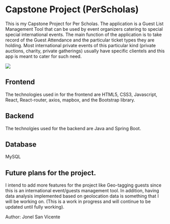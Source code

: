 # Capstone Project (PerScholas)
 This is my Capstone Project for Per Scholas. The application is a Guest List Management Tool that can be used by event organizers catering to special special international events. 
 The main function of the application is to take record of the Guest Attendance and the particular ticket types they are holding. Most international private events of this particular kind
 (private auctions, charity, private gatherings) usually have specific clientels and this app is meant to cater for such need.

![](files/front1.png)

## Frontend

The technologies used in for the frontend are HTML5, CSS3, Javascript, React, React-router, axios, mapbox, and the Bootstrap library.

## Backend

The technolgies used for the backend are Java and Spring Boot.

## Database
MySQL
## Future plans for the project.

I intend to add more features for the project like Geo-tagging guests since this is an international event/guests management tool.
In addition, having data analysis implemented based on geolocation data is something that I will be working on.
(This is a work in progress and will continue to be updated until fully working).

Author:
Jonel San Vicente
